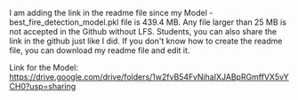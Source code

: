 I am adding the link in the readme file since my Model - best_fire_detection_model.pkl file is 439.4 MB. Any file larger than 25 MB is not accepted in the Github without LFS. Students, you can also share the link in the github just like I did. If you don't know how to create the readme file, you can download my readme file and edit it.

Link for the Model: https://drive.google.com/drive/folders/1w2fvB54FvNihaIXJABpRGmffVX5vYCH0?usp=sharing
